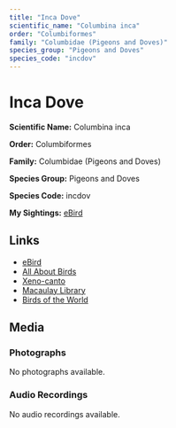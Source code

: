 ```yaml
---
title: "Inca Dove"
scientific_name: "Columbina inca"
order: "Columbiformes"
family: "Columbidae (Pigeons and Doves)"
species_group: "Pigeons and Doves"
species_code: "incdov"
---
```


# Inca Dove

**Scientific Name:** Columbina inca

**Order:** Columbiformes

**Family:** Columbidae (Pigeons and Doves)

**Species Group:** Pigeons and Doves

**Species Code:** incdov

**My Sightings:** [eBird](https://ebird.org/lifelist?r=world&time=life&spp=incdov)

## Links
* [eBird](https://ebird.org/species/incdov) 
* [All About Birds](https://www.allaboutbirds.org/guide/incdov) 
* [Xeno-canto](https://www.xeno-canto.org/species/columbina-inca) 
* [Macaulay Library](https://search.macaulaylibrary.org/catalog?taxonCode=incdov&sort=rating_rank_desc)
* [Birds of the World](https://birdsoftheworld.org/bow/species/incdov)

## Media
### Photographs
No photographs available.

### Audio Recordings
No audio recordings available.
